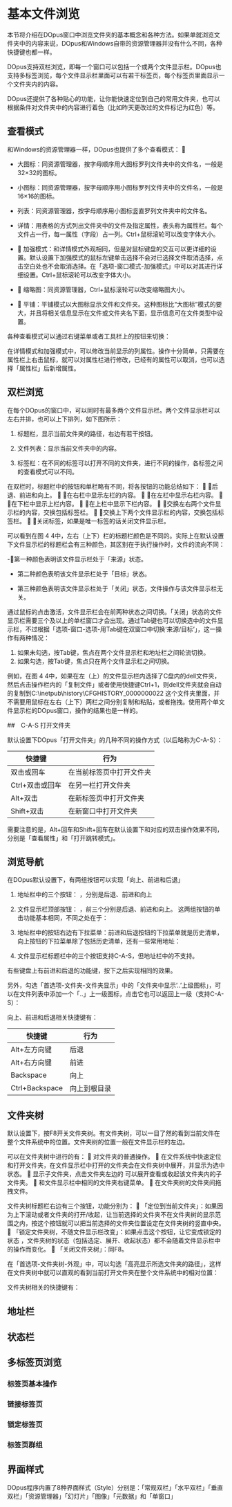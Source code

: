 # 基本文件浏览


本节将介绍在DOpus窗口中浏览文件夹的基本概念和各种方法。如果单就浏览文件夹中的内容来说，DOpus和Windows自带的资源管理器并没有什么不同，各种快捷键也都一样。

DOpus支持双栏浏览，即每一个窗口可以包括一个或两个文件显示栏。DOpus也支持多标签浏览，每个文件显示栏里面可以有若干标签页，每个标签页里面显示一个文件夹内的内容。

DOpus还提供了各种贴心的功能，让你能快速定位到自己的常用文件夹，也可以根据条件对文件夹中的内容进行着色（比如昨天更改过的文件标记为红色）等。

## 查看模式

和Windows的资源管理器一样，DOpus也提供了多个查看模式：
	
- 大图标：同资源管理器，按字母顺序用大图标罗列文件夹中的文件名，一般是32×32的图标。

- 小图标：同资源管理器，按字母顺序用小图标罗列文件夹中的文件名，一般是16×16的图标。

- 列表：同资源管理器，按字母顺序用小图标竖直罗列文件夹中的文件名。

- 	详情：用表格的方式列出文件夹中的文件及指定属性，表头称为属性栏。每个文件占一行，每一属性（字段）占一列。Ctrl+鼠标滚轮可以改变字体大小。

- 	加强模式：和详情模式外观相同，但是对鼠标键盘的交互可以更详细的设置。默认设置下加强模式的鼠标左键单击选择不会对已选择文件取消选择，点击空白处也不会取消选择。在「选项-窗口模式-加强模式」中可以对其进行详细设置。Ctrl+鼠标滚轮可以改变字体大小。
   
- 	缩略图：同资源管理器，Ctrl+鼠标滚轮可以改变缩略图大小。

- 	平铺：平铺模式以大图标显示文件和文件夹。这种图标比“大图标”模式的要大，并且将相关信息显示在文件或文件夹名下面，显示信息可在文件类型中设置。
  

各种查看模式可以通过右键菜单或者工具栏上的按钮来切换：

在详情模式和加强模式中，可以修改当前显示的列属性。操作十分简单，只需要在属性栏上右击鼠标，就可以对属性栏进行修改，已经有的属性可以取消，也可以选择「属性栏」后新增属性。

## 双栏浏览

在每个DOpus的窗口中，可以同时有最多两个文件显示栏。两个文件显示栏可以左右并排，也可以上下排列，如下图所示：

1.	标题栏，显示当前文件夹的路径，右边有若干按钮。

2.	文件列表：显示当前文件夹中的内容。

3.	标签栏：在不同的标签可以打开不同的文件夹，进行不同的操作，各标签之间的查看模式可以不同。


在双栏时，标题栏中的按钮和单栏略有不同，将各按钮的功能总结如下：
	 ：后退、前进和向上。
	 ：在右栏中显示左栏的内容。
	 ：在左栏中显示右栏内容。
	 ：在下栏中显示上栏内容。
	 ：在上栏中显示下栏内容。
	 ：交换左右两个文件显示栏的内容，交换包括标签栏。
	 ：交换上下两个文件显示栏的内容，交换包括标签栏。
	 ：关闭标签，如果是唯一标签的话关闭文件显示栏。


可以看到在图 4 4中，左右（上下）栏的标题栏颜色是不同的。实际上在默认设置下文件显示栏的标题栏会有三种颜色，其区别在于执行操作时，文件的流向不同：
 
-第一种颜色表明该文件显示栏处于「来源」状态。

-	第二种颜色表明该文件显示栏处于「目标」状态。

-	第三种颜色表明该文件显示栏处于「关闭」状态，文件操作与该文件显示栏无关。


通过鼠标的点击激活，文件显示栏会在前两种状态之间切换。「关闭」状态的文件显示栏需要三个及以上的单栏窗口才会出现。通过Tab键也可以切换选中的文件显示栏，不过根据「选项-窗口-选项-用Tab键在双窗口中切换‘来源/目标’」，这一操作有两种情况：
1.	如果未勾选，按Tab键，焦点在两个文件显示栏和地址栏之间轮流切换。
2.	如果勾选，按Tab键，焦点只在两个文件显示栏之间切换。

例如，在图 4 4中，如果在左（上）的文件显示栏内选择了C盘内的dell文件夹，然后点击操作栏内的「复制文件」或者使用快捷键Ctrl+1，则dell文件夹就会自动的复制到C:\inetpub\history\CFGHISTORY_0000000022 这个文件夹里面，并不需要用鼠标在左右（上下）两栏之间分别复制和粘贴，或者拖拽。使用两个单文件显示栏的DOpus窗口，操作的结果也是一样的。

##　C-A-S 打开文件夹

默认设置下DOpus「打开文件夹」的几种不同的操作方式（以后略称为C-A-S）：

| 快捷键  | 行为        |
| ---- | --------- |
| 双击或回车| 在当前标签页中打开文件夹  |
| Ctrl+双击或回车   | 在另一栏打开文件夹 |
| Alt+双击   | 在新标签页中打开文件夹  |
| Shift+双击   | 在新窗口中打开文件夹  |

需要注意的是，Alt+回车和Shift+回车在默认设置下和对应的双击操作效果不同，分别是「查看属性」和「打开跳转模式」。


## 浏览导航

在DOpus默认设置下，有两组按钮可以实现「向上、前进和后退」
1.	地址栏中的三个按钮： ，分别是后退、前进和向上
2.	文件显示栏顶部按钮： ，前三个分别是后退、前进和向上。
这两组按钮的单击功能基本相同，不同之处在于：
1.	地址栏中的按钮右边有下拉菜单：前进和后退按钮的下拉菜单就是历史清单，向上按钮的下拉菜单除了包括历史清单，还有一些常用地址：
  
2.	文件显示栏标题栏中的三个按钮支持C-A-S，但地址栏中的不支持。

有些键盘上有前进和后退的功能键，按下之后实现相同的效果。

另外，勾选「首选项-文件夹-文件夹显示」中的「文件夹中显示’..’上级图标」，可以在文件列表中添加一个「..」上一级图标，点击它也可以返回上一级（支持C-A-S）：

向上、前进和后退相关快捷键有：

| 快捷键  | 行为        |
| ---- | --------- |
| Alt+左方向键| 后退  |
| Alt+右方向键   | 前进 |
| Backspace   | 向上  |
| Ctrl+Backspace   | 向上到根目录  |

## 文件夹树

默认设置下，按F8开关文件夹树。有文件夹树，可以一目了然的看到当前文件在整个文件系统中的位置。文件夹树的位置一般在文件显示栏的左边。


可以在文件夹树中进行的有：
	对文件夹的普通操作。
	在文件系统中快速定位和打开文件夹，在文件显示栏中打开的文件夹会在文件夹树中展开，并显示为选中状态。
	显示子文件夹，点击文件夹左边的 可以展开查看或收起该文件夹内的子文件夹。
	和文件显示栏中相同的文件夹右键菜单。
	在文件夹树的文件夹间拖拽文件。

文件夹树标题栏右边有三个按钮，功能分别为：
	 「定位到当前文件夹」：如果因为上下滚动或者文件夹的打开/收起，让当前选择的文件夹不在文件夹树的显示范围之内，按这个按钮就可以把当前选择的文件夹位置设定在文件夹树的竖直中央。
	 「锁定文件夹树，不随文件显示栏改变」：如果点击这个按钮，让它变成锁定的状态 ，文件夹树的状态（包括选定、展开、收起状态）都不会随着文件显示栏中的操作而变化。
	 「关闭文件夹树」：同F8。

在「首选项-文件夹树-外观」中，可以勾选「高亮显示所选文件夹的路径」，这样在文件夹树中就可以直观的看到当前打开文件夹在整个文件系统中的相对位置：

文件夹树相关的快捷键有：

## 地址栏

## 状态栏

## 多标签页浏览

### 标签页基本操作

### 链接标签页

### 锁定标签页

### 标签页群组

## 界面样式

DOpus程序内置了8种界面样式（Style）分别是：「常规双栏」「水平双栏」「垂直双栏」「资源管理器」「幻灯片」「图像」「元数据」和「单窗口」

[^1]: Lister这个词，按照官方的说法，是沿袭了1990年给Amiga开发文件管理器时使用的术语。原文为 What do you call something that lists things? A lister!
